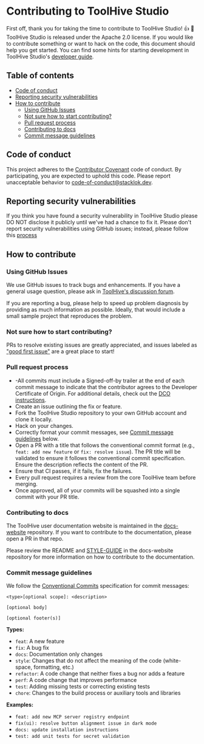 # Contributing to ToolHive Studio <!-- omit from toc -->

First off, thank you for taking the time to contribute to ToolHive Studio! :+1:
:tada: ToolHive Studio is released under the Apache 2.0 license. If you would
like to contribute something or want to hack on the code, this document should
help you get started. You can find some hints for starting development in
ToolHive Studio's [developer guide](./docs/README.md).

## Table of contents <!-- omit from toc -->

- [Code of conduct](#code-of-conduct)
- [Reporting security vulnerabilities](#reporting-security-vulnerabilities)
- [How to contribute](#how-to-contribute)
  - [Using GitHub Issues](#using-github-issues)
  - [Not sure how to start contributing?](#not-sure-how-to-start-contributing)
  - [Pull request process](#pull-request-process)
  - [Contributing to docs](#contributing-to-docs)
  - [Commit message guidelines](#commit-message-guidelines)

## Code of conduct

This project adheres to the [Contributor Covenant](./CODE_OF_CONDUCT.md) code of
conduct. By participating, you are expected to uphold this code. Please report
unacceptable behavior to
[code-of-conduct@stacklok.dev](mailto:code-of-conduct@stacklok.dev).

## Reporting security vulnerabilities

If you think you have found a security vulnerability in ToolHive Studio please
DO NOT disclose it publicly until we've had a chance to fix it. Please don't
report security vulnerabilities using GitHub issues; instead, please follow this
[process](./SECURITY.MD)

## How to contribute

### Using GitHub Issues

We use GitHub issues to track bugs and enhancements. If you have a general usage
question, please ask in
[ToolHive's discussion forum](https://discord.gg/stacklok).

If you are reporting a bug, please help to speed up problem diagnosis by
providing as much information as possible. Ideally, that would include a small
sample project that reproduces the problem.

### Not sure how to start contributing?

PRs to resolve existing issues are greatly appreciated, and issues labeled as
["good first issue"](https://github.com/stacklok/toolhive-studio/issues?q=is%3Aopen+is%3Aissue+label%3A%22good+first+issue%22)
are a great place to start!

### Pull request process

- -All commits must include a Signed-off-by trailer at the end of each commit
  message to indicate that the contributor agrees to the Developer Certificate
  of Origin. For additional details, check out the [DCO instructions](./DCO.md).
- Create an issue outlining the fix or feature.
- Fork the ToolHive Studio repository to your own GitHub account and clone it
  locally.
- Hack on your changes.
- Correctly format your commit messages, see
  [Commit message guidelines](#commit-message-guidelines) below.
- Open a PR with a title that follows the conventional commit format (e.g.,
  `feat: add new feature` or `fix: resolve issue`). The PR title will be
  validated to ensure it follows the conventional commit specification. Ensure
  the description reflects the content of the PR.
- Ensure that CI passes, if it fails, fix the failures.
- Every pull request requires a review from the core ToolHive team before
  merging.
- Once approved, all of your commits will be squashed into a single commit with
  your PR title.

### Contributing to docs

The ToolHive user documentation website is maintained in the
[docs-website](https://github.com/stacklok/docs-website) repository. If you want
to contribute to the documentation, please open a PR in that repo.

Please review the README and
[STYLE-GUIDE](https://github.com/stacklok/docs-website/blob/main/STYLE-GUIDE.md)
in the docs-website repository for more information on how to contribute to the
documentation.

### Commit message guidelines

We follow the [Conventional Commits](https://www.conventionalcommits.org/)
specification for commit messages:

```text
<type>[optional scope]: <description>

[optional body]

[optional footer(s)]
```

**Types:**

- `feat`: A new feature
- `fix`: A bug fix
- `docs`: Documentation only changes
- `style`: Changes that do not affect the meaning of the code (white-space,
  formatting, etc.)
- `refactor`: A code change that neither fixes a bug nor adds a feature
- `perf`: A code change that improves performance
- `test`: Adding missing tests or correcting existing tests
- `chore`: Changes to the build process or auxiliary tools and libraries

**Examples:**

- `feat: add new MCP server registry endpoint`
- `fix(ui): resolve button alignment issue in dark mode`
- `docs: update installation instructions`
- `test: add unit tests for secret validation`
